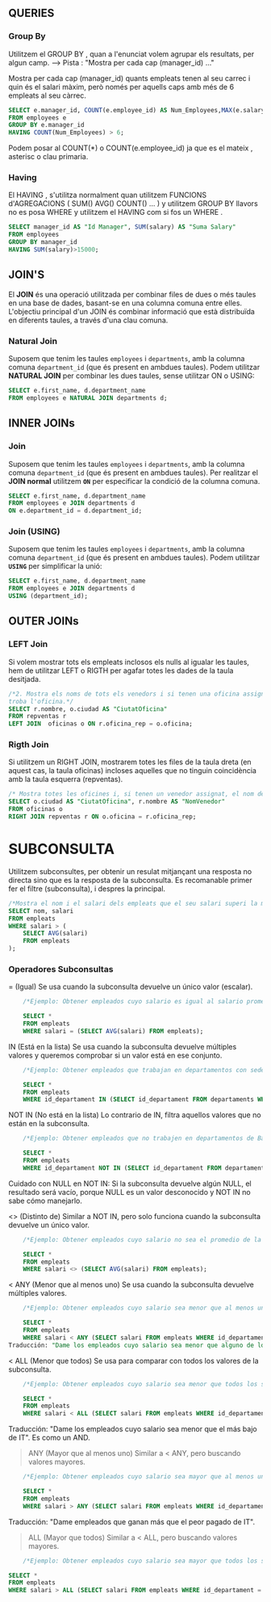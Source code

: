 ## QUERIES

### Group By
Utilitzem el GROUP BY , quan a l'enunciat volem agrupar els resultats, per algun camp.
--> Pista : "Mostra per cada cap (manager_id) ..."

Mostra per cada cap (manager_id) quants empleats tenen al seu carrec i quin és el salari
màxim, però només per aquells caps amb més de 6 empleats al seu càrrec.

```sql
SELECT e.manager_id, COUNT(e.employee_id) AS Num_Employees,MAX(e.salary) AS Max_Salary
FROM employees e 
GROUP BY e.manager_id
HAVING COUNT(Num_Employees) > 6;
```

Podem posar al COUNT(*) o COUNT(e.employee_id) ja que es el mateix , asterisc o clau primaria.

### Having

El HAVING , s'utilitza normalment quan utilitzem FUNCIONS d'AGREGACIONS ( SUM() AVG() COUNT() ... ) y utilitzem GROUP BY llavors no es posa WHERE y utilitzem el HAVING com si fos un WHERE . 

```sql
SELECT manager_id AS "Id Manager", SUM(salary) AS "Suma Salary"
FROM employees
GROUP BY manager_id
HAVING SUM(salary)>15000;
```

## JOIN'S

El **JOIN** és una operació utilitzada per combinar files de dues o més taules en una base de dades, basant-se en una columna comuna entre elles. L'objectiu principal d'un JOIN és combinar informació que està distribuïda en diferents taules, a través d'una clau comuna.


### Natural Join

Suposem que tenim les taules `employees` i `departments`, amb la columna comuna `department_id` (que és present en ambdues taules). Podem utilitzar **NATURAL JOIN** per combinar les dues taules, sense utilitzar ON o USING:

```sql
SELECT e.first_name, d.department_name
FROM employees e NATURAL JOIN departments d;
```

## INNER JOINs
### Join

Suposem que tenim les taules `employees` i `departments`, amb la columna comuna `department_id` (que és present en ambdues taules). Per realitzar el **JOIN normal** utilitzem **`ON`** per especificar la condició de la columna comuna.

```sql
SELECT e.first_name, d.department_name
FROM employees e JOIN departments d
ON e.department_id = d.department_id;
```

### Join (USING)

Suposem que tenim les taules `employees` i `departments`, amb la columna comuna `department_id` (que és present en ambdues taules). Podem utilitzar **`USING`** per simplificar la unió:

```sql
SELECT e.first_name, d.department_name
FROM employees e JOIN departments d
USING (department_id);
```
## OUTER JOINs

### LEFT Join

Si volem mostrar tots els empleats inclosos els nulls al igualar
les taules, hem de utilitzar LEFT o RIGTH per agafar totes les dades de la taula desitjada.
```sql
/*2. Mostra els noms de tots els venedors i si tenen una oficina assignada mostra la ciutat on es
troba l'oficina.*/
SELECT r.nombre, o.ciudad AS "CiutatOficina"
FROM repventas r
LEFT JOIN  oficinas o ON r.oficina_rep = o.oficina;
```

### Rigth Join

Si utilitzem un RIGHT JOIN, mostrarem totes les files de la taula dreta (en aquest cas, la taula oficinas) incloses aquelles que no tinguin coincidència amb la taula esquerra (repventas).
```sql
/* Mostra totes les oficines i, si tenen un venedor assignat, el nom del venedor. */
SELECT o.ciudad AS "CiutatOficina", r.nombre AS "NomVenedor"
FROM oficinas o
RIGHT JOIN repventas r ON o.oficina = r.oficina_rep;
```

# SUBCONSULTA

Utilitzem subconsultes, per obtenir un resulat mitjançant una resposta no directa sino que es la resposta de la subconsulta. Es recomanable primer fer el filtre (subconsulta), i despres la principal.

```sql
/*Mostra el nom i el salari dels empleats que el seu salari superi la mitja del salari dels treballadors (SUBCONSULTA)*/ 
SELECT nom, salari
FROM empleats
WHERE salari > (
    SELECT AVG(salari)
    FROM empleats
);
```

### Operadores Subconsultas

 = (Igual)
Se usa cuando la subconsulta devuelve un único valor (escalar).
```sql
    /*Ejemplo: Obtener empleados cuyo salario es igual al salario promedio de la empresa.*/

    SELECT * 
    FROM empleats 
    WHERE salari = (SELECT AVG(salari) FROM empleats);
```

 IN (Está en la lista)
 Se usa cuando la subconsulta devuelve múltiples valores y queremos comprobar si un valor está en ese conjunto.
```sql
    /*Ejemplo: Obtener empleados que trabajan en departamentos con sede en "Barcelona".*/

    SELECT * 
    FROM empleats 
    WHERE id_departament IN (SELECT id_departament FROM departaments WHERE ciutat = 'Barcelona');
```

NOT IN (No está en la lista)
Lo contrario de IN, filtra aquellos valores que no están en la subconsulta.
```sql
    /*Ejemplo: Obtener empleados que no trabajen en departamentos de Barcelona.*/

    SELECT * 
    FROM empleats 
    WHERE id_departament NOT IN (SELECT id_departament FROM departaments WHERE ciutat = 'Barcelona');
```
Cuidado con NULL en NOT IN: Si la subconsulta devuelve algún NULL, el resultado será vacío, porque NULL es un valor desconocido y NOT IN no sabe cómo manejarlo.

<> (Distinto de)
Similar a NOT IN, pero solo funciona cuando la subconsulta devuelve un único valor.
```sql
    /*Ejemplo: Obtener empleados cuyo salario no sea el promedio de la empresa.*/

    SELECT * 
    FROM empleats 
    WHERE salari <> (SELECT AVG(salari) FROM empleats);
```

< ANY (Menor que al menos uno)
Se usa cuando la subconsulta devuelve múltiples valores.
```sql
    /*Ejemplo: Obtener empleados cuyo salario sea menor que al menos un salario del departamento de "IT".*/

    SELECT * 
    FROM empleats 
    WHERE salari < ANY (SELECT salari FROM empleats WHERE id_departament = 'IT');
Traducción: "Dame los empleados cuyo salario sea menor que alguno de los salarios de IT". Es como un OR.
```

< ALL (Menor que todos)
Se usa para comparar con todos los valores de la subconsulta.
```sql
    /*Ejemplo: Obtener empleados cuyo salario sea menor que todos los salarios del departamento de "IT".*/

    SELECT * 
    FROM empleats 
    WHERE salari < ALL (SELECT salari FROM empleats WHERE id_departament = 'IT');
```
Traducción: "Dame los empleados cuyo salario sea menor que el más bajo de IT". Es como un AND.
> ANY (Mayor que al menos uno)
Similar a < ANY, pero buscando valores mayores.
```sql
    /*Ejemplo: Obtener empleados cuyo salario sea mayor que al menos un salario del departamento de "IT".*/

    SELECT * 
    FROM empleats 
    WHERE salari > ANY (SELECT salari FROM empleats WHERE id_departament = 'IT');
```
Traducción: "Dame empleados que ganan más que el peor pagado de IT".

> ALL (Mayor que todos)
Similar a < ALL, pero buscando valores mayores.
```sql
    /*Ejemplo: Obtener empleados cuyo salario sea mayor que todos los salarios del departamento de "IT".*/

SELECT * 
FROM empleats 
WHERE salari > ALL (SELECT salari FROM empleats WHERE id_departament = 'IT');
```